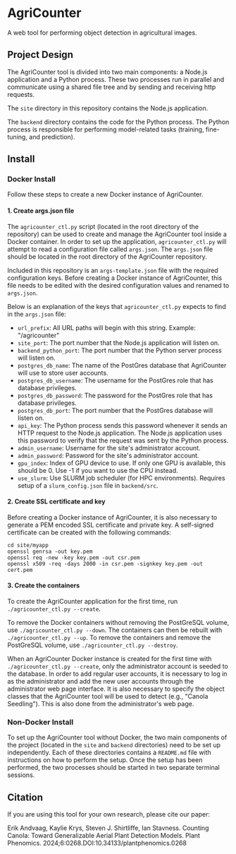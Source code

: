 # AgriCounter
A web tool for performing object detection in agricultural images.



## Project Design

The AgriCounter tool is divided into two main components: a Node.js application and a Python process. These two processes run in parallel and communicate using a shared file tree and by sending and receiving http requests.

The `site` directory in this repository contains the Node.js application.

The `backend` directory contains the code for the Python process. The Python process is responsible for performing model-related tasks (training, fine-tuning, and prediction).


## Install

### Docker Install

Follow these steps to create a new Docker instance of AgriCounter.

#### 1. Create args.json file

The `agricounter_ctl.py` script (located in the root directory of the repository) can be used to create and manage the AgriCounter tool inside a Docker container. In order to set up the application, `agricounter_ctl.py` will attempt to read a configuration file called `args.json`. The `args.json` file should be located in the root directory of the AgriCounter repository.

Included in this repository is an `args-template.json` file with the required configuration keys. Before creating a Docker instance of AgriCounter, this file needs to be edited with the desired configuration values and renamed to `args.json`. 

Below is an explanation of the keys that `agricounter_ctl.py` expects to find in the `args.json` file:

- `url_prefix`: All URL paths will begin with this string. Example: "/agricounter"
- `site_port`: The port number that the Node.js application will listen on.
- `backend_python_port`: The port number that the Python server process will listen on.
- `postgres_db_name`: The name of the PostGres database that AgriCounter will use to store user accounts.
- `postgres_db_username`: The username for the PostGres role that has database privileges.
- `postgres_db_password`: The password for the PostGres role that has database privileges.
- `postgres_db_port`: The port number that the PostGres database will listen on.
- `api_key`: The Python process sends this password whenever it sends an HTTP request to the Node.js application. The Node.js application uses this password to verify that the request was sent by the Python process.
- `admin_username`: Username for the site's administrator account.
- `admin_password`: Password for the site's administrator account.
- `gpu_index`: Index of GPU device to use. If only one GPU is available, this should be 0. Use -1 if you want to use the CPU instead.
- `use_slurm`: Use SLURM job scheduler (for HPC environments). Requires setup of a `slurm_config.json` file in `backend/src`.

#### 2. Create SSL certificate and key

Before creating a Docker instance of AgriCounter, it is also necessary to generate a PEM encoded SSL certificate and private key. A self-signed certificate can be created with the following commands:

```
cd site/myapp
openssl genrsa -out key.pem
openssl req -new -key key.pem -out csr.pem
openssl x509 -req -days 2000 -in csr.pem -signkey key.pem -out cert.pem
```

#### 3. Create the containers

To create the AgriCounter application for the first time, run `./agricounter_ctl.py --create`.

To remove the Docker containers without removing the PostGreSQL volume, use `./agricounter_ctl.py --down`. The containers can then be rebuilt with `./agricounter_ctl.py --up`. To remove the containers and remove the PostGreSQL volume, use `./agricounter_ctl.py --destroy`.

When an AgriCounter Docker instance is created for the first time with `./agricounter_ctl.py --create`, only the administrator account is seeded to the database. In order to add regular user accounts, it is necessary to log in as the administrator and add the new user accounts through the administrator web page interface. It is also necessary to specify the object classes that the AgriCounter tool will be used to detect (e.g., "Canola Seedling"). This is also done from the administrator's web page.


### Non-Docker Install

To set up the AgriCounter tool without Docker, the two main components of the project (located in the `site` and `backend` directories) need to be set up independently. Each of these directories contains a `README.md` file with instructions on how to perform the setup. Once the setup has been performed, the two processes should be started in two separate terminal sessions.


## Citation

If you are using this tool for your own research, please cite our paper:

Erik Andvaag, Kaylie Krys, Steven J. Shirtliffe, Ian Stavness. Counting Canola: Toward Generalizable Aerial Plant Detection Models. Plant Phenomics. 2024;6:0268.DOI:10.34133/plantphenomics.0268
